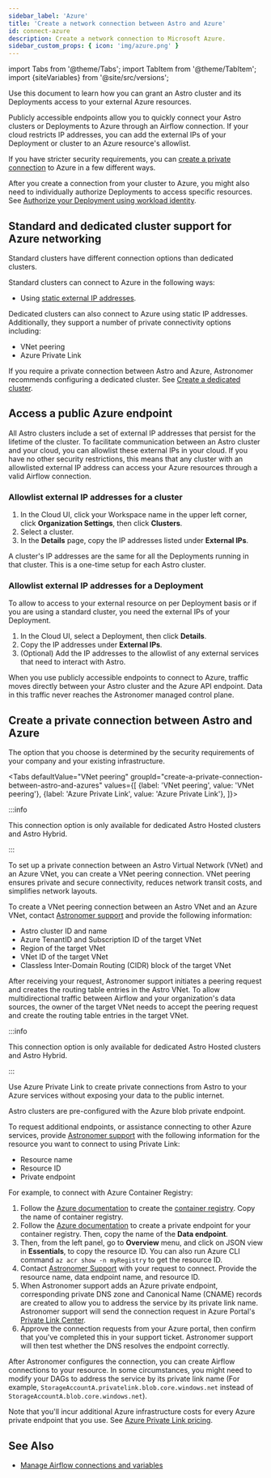 ```yaml
---
sidebar_label: 'Azure'
title: 'Create a network connection between Astro and Azure'
id: connect-azure
description: Create a network connection to Microsoft Azure.
sidebar_custom_props: { icon: 'img/azure.png' }
---
```


import Tabs from '@theme/Tabs';
import TabItem from '@theme/TabItem';
import {siteVariables} from '@site/src/versions';

Use this document to learn how you can grant an Astro cluster and its Deployments access to your external Azure resources.

Publicly accessible endpoints allow you to quickly connect your Astro clusters or Deployments to Azure through an Airflow connection. If your cloud restricts IP addresses, you can add the external IPs of your Deployment or cluster to an Azure resource's allowlist. 

If you have stricter security requirements, you can [create a private connection](#create-a-private-connection-between-astro-and-azure) to Azure in a few different ways.

After you create a connection from your cluster to Azure, you might also need to individually authorize Deployments to access specific resources. See [Authorize your Deployment using workload identity](authorize-deployments-to-your-cloud.md#azure).

## Standard and dedicated cluster support for Azure networking

Standard clusters have different connection options than dedicated clusters.

Standard clusters can connect to Azure in the following ways:

- Using [static external IP addresses](#allowlist-external-ip-addresses-for-a-cluster).

Dedicated clusters can also connect to Azure using static IP addresses. Additionally, they support a number of private connectivity options including:

- VNet peering
- Azure Private Link

If you require a private connection between Astro and Azure, Astronomer recommends configuring a dedicated cluster. See [Create a dedicated cluster](create-dedicated-cluster.md).

## Access a public Azure endpoint

All Astro clusters include a set of external IP addresses that persist for the lifetime of the cluster. To facilitate communication between an Astro cluster and your cloud, you can allowlist these external IPs in your cloud. If you have no other security restrictions, this means that any cluster with an allowlisted external IP address can access your Azure resources through a valid Airflow connection.

### Allowlist external IP addresses for a cluster

1. In the Cloud UI, click your Workspace name in the upper left corner, click **Organization Settings**, then click **Clusters**.
2. Select a cluster.
3. In the **Details** page, copy the IP addresses listed under **External IPs**.

A cluster's IP addresses are the same for all the Deployments running in that cluster. This is a one-time setup for each Astro cluster.

### Allowlist external IP addresses for a Deployment

To allow to access to your external resource on per Deployment basis or if you are using a standard cluster, you need the external IPs of your Deployment.

1. In the Cloud UI, select a Deployment, then click **Details**.
2. Copy the IP addresses under **External IPs**.
3. (Optional) Add the IP addresses to the allowlist of any external services that need to interact with Astro.

When you use publicly accessible endpoints to connect to Azure, traffic moves directly between your Astro cluster and the Azure API endpoint. Data in this traffic never reaches the Astronomer managed control plane.

## Create a private connection between Astro and Azure

The option that you choose is determined by the security requirements of your company and your existing infrastructure.

<Tabs
    defaultValue="VNet peering"
    groupId="create-a-private-connection-between-astro-and-azures"
    values={[
        {label: 'VNet peering', value: 'VNet peering'},
        {label: 'Azure Private Link', value: 'Azure Private Link'},
    ]}>

<TabItem value="VNet peering">

:::info 

This connection option is only available for dedicated Astro Hosted clusters and Astro Hybrid.

:::

To set up a private connection between an Astro Virtual Network (VNet) and an Azure VNet, you can create a VNet peering connection. VNet peering ensures private and secure connectivity, reduces network transit costs, and simplifies network layouts.

To create a VNet peering connection between an Astro VNet and an Azure VNet, contact [Astronomer support](https://cloud.astronomer.io/open-support-request) and provide the following information:

- Astro cluster ID and name
- Azure TenantID and Subscription ID of the target VNet
- Region of the target VNet
- VNet ID of the target VNet
- Classless Inter-Domain Routing (CIDR) block of the target VNet

After receiving your request, Astronomer support initiates a peering request and creates the routing table entries in the Astro VNet. To allow multidirectional traffic between Airflow and your organization's data sources, the owner of the target VNet needs to accept the peering request and create the routing table entries in the target VNet.

</TabItem>

<TabItem value="Azure Private Link">

:::info 

This connection option is only available for dedicated Astro Hosted clusters and Astro Hybrid.

:::

Use Azure Private Link to create private connections from Astro to your Azure services without exposing your data to the public internet.

Astro clusters are pre-configured with the Azure blob private endpoint.

To request additional endpoints, or assistance connecting to other Azure services, provide [Astronomer support](https://cloud.astronomer.io/open-support-request) with the following information for the resource you want to connect to using Private Link:

- Resource name
- Resource ID
- Private endpoint

For example, to connect with Azure Container Registry:

1. Follow the [Azure documentation](https://learn.microsoft.com/en-us/azure/container-registry/container-registry-get-started-portal?tabs=azure-cli) to create the [container registry](https://portal.azure.com/#create/Microsoft.ContainerRegistry). Copy the name of container registry.
2. Follow the [Azure documentation](https://learn.microsoft.com/en-us/azure/container-registry/container-registry-private-link#create-a-private-endpoint---new-registry) to create a private endpoint for your container registry. Then, copy the name of the **Data endpoint**.
3. Then, from the left panel, go to **Overview** menu, and click on JSON view in **Essentials**, to copy the resource ID. You can also run Azure CLI command `az acr show -n myRegistry` to get the resource ID.
4. Contact [Astronomer Support](https://cloud.astronomer.io/open-support-request) with your request to connect. Provide the resource name, data endpoint name, and resource ID.
5. When Astronomer support adds an Azure private endpoint, corresponding private DNS zone and Canonical Name (CNAME) records are created to allow you to address the service by its private link name. Astronomer support will send the connection request in Azure Portal's [Private Link Center](https://portal.azure.com/#view/Microsoft_Azure_Network/PrivateLinkCenterBlade/~/pendingconnections). 
6. Approve the connection requests from your Azure portal, then confirm that you've completed this in your support ticket. Astronomer support will then test whether the DNS resolves the endpoint correctly.

After Astronomer configures the connection, you can create Airflow connections to your resource. In some circumstances, you might need to modify your DAGs to address the service by its private link name (For example, `StorageAccountA.privatelink.blob.core.windows.net` instead of `StorageAccountA.blob.core.windows.net`).

Note that you'll incur additional Azure infrastructure costs for every Azure private endpoint that you use. See [Azure Private Link pricing](https://azure.microsoft.com/en-us/pricing/details/private-link/).

</TabItem>

</Tabs>

## See Also

- [Manage Airflow connections and variables](manage-connections-variables.md)